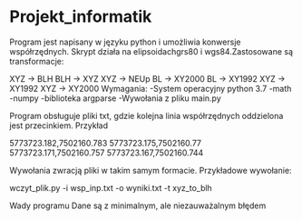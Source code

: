 # Projekt_informatik
Program jest napisany w języku python i umożliwia konwersje współrzędnych. Skrypt działa na elipsoidachgrs80 i wgs84.Zastosowane są transformacje:

XYZ -> BLH
BLH -> XYZ
XYZ -> NEUp
BL -> XY2000
BL -> XY1992
XYZ -> XY1992
XYZ -> XY2000
Wymagania:
-System operacyjny python 3.7
-math
-numpy
-biblioteka argparse
-Wywołania z pliku main.py

Program obsługuje pliki txt, gdzie kolejna linia współrzędnych oddzielona jest przecinkiem. Przykład

5773723.182,7502160.783
5773723.175,7502160.77
5773723.171,7502160.757
5773723.167,7502160.744

Wywołania zwracją pliki w takim samym formacie. Przykładowe wywołanie:

wczyt_plik.py -i wsp_inp.txt -o wyniki.txt -t xyz_to_blh

Wady programu
Dane są z minimalnym, ale niezauważalnym błędem


